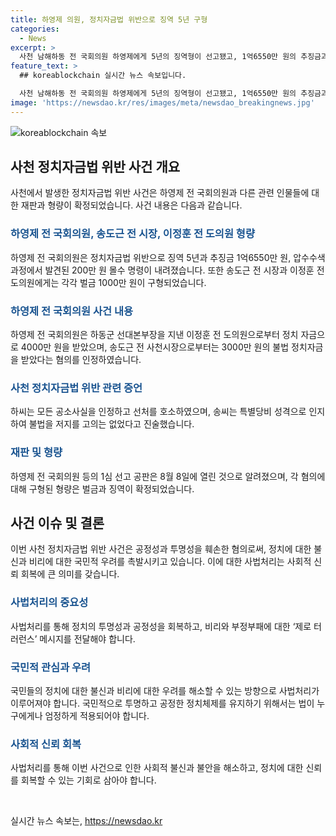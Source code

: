```yaml
---
title: 하영제 의원, 정치자금법 위반으로 징역 5년 구형
categories:
  - News
excerpt: >
  사천 남해하동 전 국회의원 하영제에게 5년의 징역형이 선고됐고, 1억6550만 원의 추징금과 200만 원의 몰수 명령이 요청됐다. 하전 의원은 불법 정치자금 수수 혐의 등으로 재판을 받았으며, 결심 공판에서 검찰은 정당의 공천의 공정성과 투명성을 훼손했다는 이유를 제시했다. 1심 선고는 8월 8일에 열릴 예정이다. 함께 재판에 넘겨진 송도근 전 사천시장, 이정훈 전 경남도의원, 하영제 의원실 전 보좌관 A씨에게도 각각 벌금 1000만 원이 구형됐다.
feature_text: >
  ## koreablockchain 실시간 뉴스 속보입니다.

  사천 남해하동 전 국회의원 하영제에게 5년의 징역형이 선고됐고, 1억6550만 원의 추징금과 200만 원의 몰수 명령이 요청됐다. 하전 의원은 불법 정치자금 수수 혐의 등으로 재판을 받았으며, 결심 공판에서 검찰은 정당의 공천의 공정성과 투명성을 훼손했다는 이유를 제시했다. 1심 선고는 8월 8일에 열릴 예정이다. 함께 재판에 넘겨진 송도근 전 사천시장, 이정훈 전 경남도의원, 하영제 의원실 전 보좌관 A씨에게도 각각 벌금 1000만 원이 구형됐다.
image: 'https://newsdao.kr/res/images/meta/newsdao_breakingnews.jpg'
---
```


<p><img src="https://newsdao.kr/res/images/meta/newsdao_breakingnews.jpg" alt="koreablockchain 속보" /></p>

<h2 data-ke-size="size26">사천 정치자금법 위반 사건 개요</h2>

<p data-ke-size="size16">사천에서 발생한 정치자금법 위반 사건은 하영제 전 국회의원과 다른 관련 인물들에 대한 재판과 형량이 확정되었습니다. 사건 내용은 다음과 같습니다.</p>

<h3><b><span style="color: #1a5490;">하영제 전 국회의원, 송도근 전 시장, 이정훈 전 도의원 형량</span></b></h3>

<p data-ke-size="size16">하영제 전 국회의원은 정치자금법 위반으로 징역 5년과 추징금 1억6550만 원, 압수수색 과정에서 발견된 200만 원 몰수 명령이 내려졌습니다. 또한 송도근 전 시장과 이정훈 전 도의원에게는 각각 벌금 1000만 원이 구형되었습니다.</p>

<h3><b><span style="color: #1a5490;">하영제 전 국회의원 사건 내용</span></b></h3>

<p data-ke-size="size16">하영제 전 국회의원은 하동군 선대본부장을 지낸 이정훈 전 도의원으로부터 정치 자금으로 4000만 원을 받았으며, 송도근 전 사천시장으로부터는 3000만 원의 불법 정치자금을 받았다는 혐의를 인정하였습니다.</p>

<h3><b><span style="color: #1a5490;">사천 정치자금법 위반 관련 증언</span></b></h3>

<p data-ke-size="size16">하씨는 모든 공소사실을 인정하고 선처를 호소하였으며, 송씨는 특별당비 성격으로 인지하여 불법을 저지를 고의는 없었다고 진술했습니다.</p>

<h3><b><span style="color: #1a5490;">재판 및 형량</span></b></h3>

<p data-ke-size="size16">하영제 전 국회의원 등의 1심 선고 공판은 8월 8일에 열린 것으로 알려졌으며, 각 혐의에 대해 구형된 형량은 벌금과 징역이 확정되었습니다.</p>

<h2 data-ke-size="size26">사건 이슈 및 결론</h2>

<p data-ke-size="size16">이번 사천 정치자금법 위반 사건은 공정성과 투명성을 훼손한 혐의로써, 정치에 대한 불신과 비리에 대한 국민적 우려를 촉발시키고 있습니다. 이에 대한 사법처리는 사회적 신뢰 회복에 큰 의미를 갖습니다.</p>

<h3><b><span style="color: #1a5490;">사법처리의 중요성</span></b></h3>

<p data-ke-size="size16">사법처리를 통해 정치의 투명성과 공정성을 회복하고, 비리와 부정부패에 대한 ‘제로 터러런스’ 메시지를 전달해야 합니다.</p>

<h3><b><span style="color: #1a5490;">국민적 관심과 우려</span></b></h3>

<p data-ke-size="size16">국민들의 정치에 대한 불신과 비리에 대한 우려를 해소할 수 있는 방향으로 사법처리가 이루어져야 합니다. 국민적으로 투명하고 공정한 정치체제를 유지하기 위해서는 법이 누구에게나 엄정하게 적용되어야 합니다.</p>

<h3><b><span style="color: #1a5490;">사회적 신뢰 회복</span></b></h3>

<p data-ke-size="size16">사법처리를 통해 이번 사건으로 인한 사회적 불신과 불안을 해소하고, 정치에 대한 신뢰를 회복할 수 있는 기회로 삼아야 합니다.</p>

<p data-ke-size="size16">&nbsp;</p>
실시간 뉴스 속보는, <a href="https://newsdao.kr" rel="dofollow">https://newsdao.kr</a>


